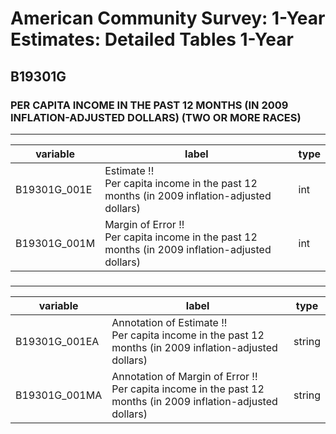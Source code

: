 # American Community Survey: 1-Year Estimates: Detailed Tables 1-Year

## B19301G

### PER CAPITA INCOME IN THE PAST 12 MONTHS (IN 2009 INFLATION-ADJUSTED DOLLARS) (TWO OR MORE RACES)

___

| variable | label | type |
| ----- | ----- | ----- |
| B19301G_001E | Estimate !!<br>Per capita income in the past 12 months (in 2009 inflation-adjusted dollars) | int |
| B19301G_001M | Margin of Error !!<br>Per capita income in the past 12 months (in 2009 inflation-adjusted dollars) | int |
### 

___

| variable | label | type |
| ----- | ----- | ----- |
| B19301G_001EA | Annotation of Estimate !!<br>Per capita income in the past 12 months (in 2009 inflation-adjusted dollars) | string |
| B19301G_001MA | Annotation of Margin of Error !!<br>Per capita income in the past 12 months (in 2009 inflation-adjusted dollars) | string |

